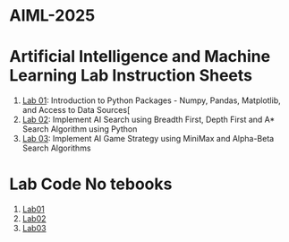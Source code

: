 # AIML-2025
# Artificial Intelligence and Machine Learning Lab Instruction Sheets
1. [Lab 01](https://github.com/Manikantasangani/AIML-2025/blob/main/AIML_A1.pdf): Introduction to Python Packages - Numpy, Pandas, Matplotlib, and Access to Data Sources[
2. [Lab 02](https://github.com/Manikantasangani/AIML-2025/blob/main/AIML_A2.pdf): Implement AI Search using Breadth First, Depth First and A* Search Algorithm using Python
3. [Lab 03](https://github.com/Manikantasangani/AIML-2025/blob/main/AIML_A3.pdf): Implement AI Game Strategy using MiniMax and Alpha-Beta Search Algorithms

# Lab Code No tebooks
1. [Lab01](https://github.com/Manikantasangani/AIML-2025/blob/main/Lab1%20manikanta.ipynb)
2. [Lab02](https://github.com/Manikantasangani/AIML-2025/blob/main/Lab2.ipynb)
3. [Lab03]()
